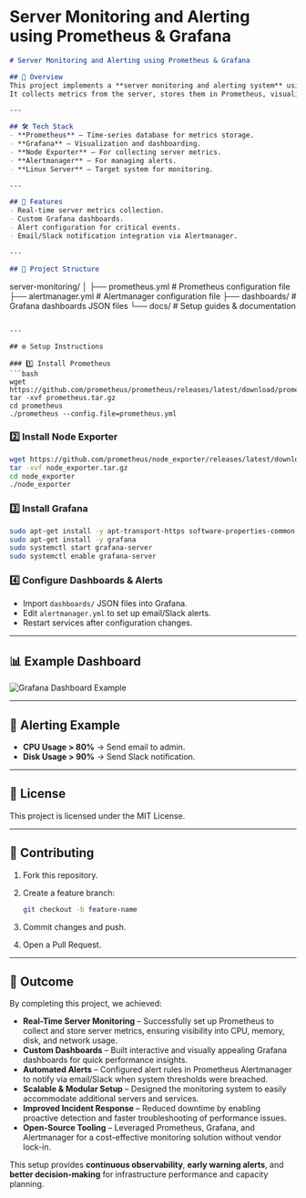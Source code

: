 # Server Monitoring and Alerting using Prometheus & Grafana

```markdown
# Server Monitoring and Alerting using Prometheus & Grafana

## 📌 Overview
This project implements a **server monitoring and alerting system** using **Prometheus** and **Grafana**.  
It collects metrics from the server, stores them in Prometheus, visualizes them in Grafana, and triggers alerts when metrics cross defined thresholds.

---

## 🛠 Tech Stack
- **Prometheus** – Time-series database for metrics storage.
- **Grafana** – Visualization and dashboarding.
- **Node Exporter** – For collecting server metrics.
- **Alertmanager** – For managing alerts.
- **Linux Server** – Target system for monitoring.

---

## 🚀 Features
- Real-time server metrics collection.
- Custom Grafana dashboards.
- Alert configuration for critical events.
- Email/Slack notification integration via Alertmanager.

---

## 📂 Project Structure
```

server-monitoring/
│
├── prometheus.yml           # Prometheus configuration file
├── alertmanager.yml         # Alertmanager configuration file
├── dashboards/              # Grafana dashboards JSON files
└── docs/                    # Setup guides & documentation

````

---

## ⚙️ Setup Instructions

### 1️⃣ Install Prometheus
```bash
wget https://github.com/prometheus/prometheus/releases/latest/download/prometheus.tar.gz
tar -xvf prometheus.tar.gz
cd prometheus
./prometheus --config.file=prometheus.yml
````

### 2️⃣ Install Node Exporter

```bash
wget https://github.com/prometheus/node_exporter/releases/latest/download/node_exporter.tar.gz
tar -xvf node_exporter.tar.gz
cd node_exporter
./node_exporter
```

### 3️⃣ Install Grafana

```bash
sudo apt-get install -y apt-transport-https software-properties-common
sudo apt-get install -y grafana
sudo systemctl start grafana-server
sudo systemctl enable grafana-server
```

### 4️⃣ Configure Dashboards & Alerts

* Import `dashboards/` JSON files into Grafana.
* Edit `alertmanager.yml` to set up email/Slack alerts.
* Restart services after configuration changes.

---

## 📊 Example Dashboard

![Grafana Dashboard Example](docs/grafana-dashboard.png)

---

## 🔔 Alerting Example

* **CPU Usage > 80%** → Send email to admin.
* **Disk Usage > 90%** → Send Slack notification.

---

## 📝 License

This project is licensed under the MIT License.

---

## 🤝 Contributing

1. Fork this repository.
2. Create a feature branch:

   ```bash
   git checkout -b feature-name
   ```
3. Commit changes and push.
4. Open a Pull Request.

---

## 🚀 Outcome

By completing this project, we achieved:

- **Real-Time Server Monitoring** – Successfully set up Prometheus to collect and store server metrics, ensuring visibility into CPU, memory, disk, and network usage.
- **Custom Dashboards** – Built interactive and visually appealing Grafana dashboards for quick performance insights.
- **Automated Alerts** – Configured alert rules in Prometheus Alertmanager to notify via email/Slack when system thresholds were breached.
- **Scalable & Modular Setup** – Designed the monitoring system to easily accommodate additional servers and services.
- **Improved Incident Response** – Reduced downtime by enabling proactive detection and faster troubleshooting of performance issues.
- **Open-Source Tooling** – Leveraged Prometheus, Grafana, and Alertmanager for a cost-effective monitoring solution without vendor lock-in.

This setup provides **continuous observability**, **early warning alerts**, and **better decision-making** for infrastructure performance and capacity planning.

